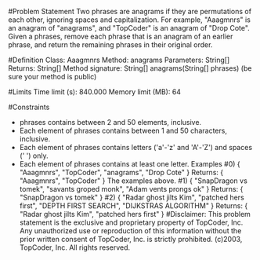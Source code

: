 #Problem Statement
Two phrases are anagrams if they are permutations of each other, ignoring spaces and capitalization. For example, "Aaagmnrs" is an anagram of "anagrams", and "TopCoder" is an anagram of "Drop Cote". Given a phrases, remove each phrase that is an anagram of an earlier phrase, and return the remaining phrases in their original order.

#Definition
Class: Aaagmnrs
Method: anagrams
Parameters: String[]
Returns: String[]
Method signature: String[] anagrams(String[] phrases)
(be sure your method is public)

#Limits
Time limit (s): 840.000
Memory limit (MB): 64

#Constraints
- phrases contains between 2 and 50 elements, inclusive.
- Each element of phrases contains between 1 and 50 characters, inclusive.
- Each element of phrases contains letters ('a'-'z' and 'A'-'Z') and spaces (' ') only.
- Each element of phrases contains at least one letter.
Examples
#0)
{ "Aaagmnrs", "TopCoder", "anagrams", "Drop Cote" }
Returns: { "Aaagmnrs", "TopCoder" }
The examples above.
#1)
{ "SnapDragon vs tomek", "savants groped monk", "Adam vents prongs ok" }
Returns: { "SnapDragon vs tomek" }
#2)
{ "Radar ghost jilts Kim", "patched hers first", "DEPTH FIRST SEARCH", "DIJKSTRAS ALGORITHM" }
Returns: { "Radar ghost jilts Kim", "patched hers first" }
#Disclaimer:
This problem statement is the exclusive and proprietary property of TopCoder, Inc. Any unauthorized use or reproduction of this information without the prior written consent of TopCoder, Inc. is strictly prohibited. (c)2003, TopCoder, Inc. All rights reserved.
